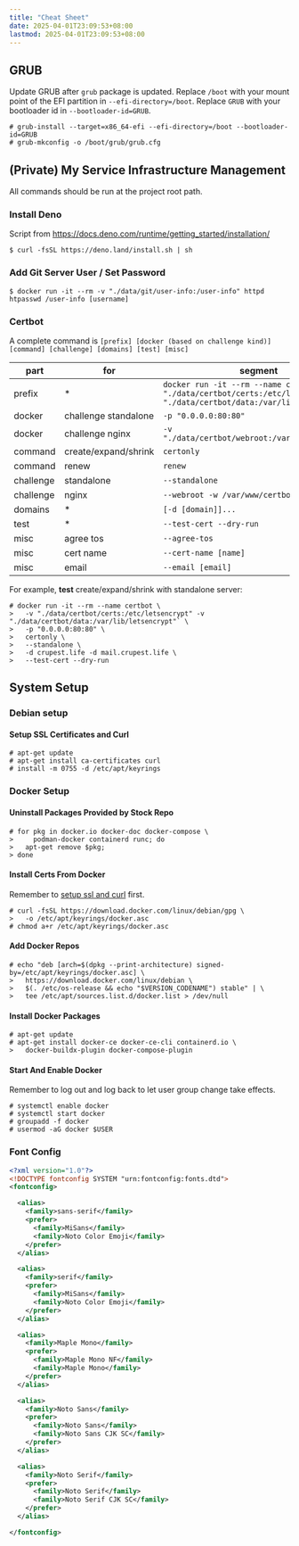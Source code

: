 ```yaml
---
title: "Cheat Sheet"
date: 2025-04-01T23:09:53+08:00
lastmod: 2025-04-01T23:09:53+08:00
---
```


## GRUB

Update GRUB after `grub` package is updated. Replace `/boot` with your mount
point of the EFI partition in `--efi-directory=/boot`. Replace `GRUB` with your
bootloader id in `--bootloader-id=GRUB`.

```bash-session
# grub-install --target=x86_64-efi --efi-directory=/boot --bootloader-id=GRUB
# grub-mkconfig -o /boot/grub/grub.cfg
```

## (Private) My Service Infrastructure Management

All commands should be run at the project root path.

### Install Deno

Script from <https://docs.deno.com/runtime/getting_started/installation/>

```bash-session
$ curl -fsSL https://deno.land/install.sh | sh
```

### Add Git Server User / Set Password

```bash-session
$ docker run -it --rm -v "./data/git/user-info:/user-info" httpd htpasswd /user-info [username]
```

### Certbot

A complete command is `[prefix] [docker (based on challenge kind)] [command] [challenge] [domains] [test] [misc]`

| part | for | segment |
| --- | --- | --- |
| prefix | * | `docker run -it --rm --name certbot -v "./data/certbot/certs:/etc/letsencrypt" -v "./data/certbot/data:/var/lib/letsencrypt"` |
| docker | challenge standalone | `-p "0.0.0.0:80:80"` |
| docker | challenge nginx | `-v "./data/certbot/webroot:/var/www/certbot"` |
| command | create/expand/shrink | `certonly` |
| command | renew | `renew` |
| challenge | standalone | `--standalone` |
| challenge | nginx | `--webroot -w /var/www/certbot` |
| domains | * | `[-d [domain]]...` |
| test | * | `--test-cert --dry-run` |
| misc | agree tos | `--agree-tos` |
| misc | cert name | `--cert-name [name]` |
| misc | email | `--email [email]` |

For example, **test** create/expand/shrink with standalone server:

```bash-session
# docker run -it --rm --name certbot \
>   -v "./data/certbot/certs:/etc/letsencrypt" -v "./data/certbot/data:/var/lib/letsencrypt"` \
>   -p "0.0.0.0:80:80" \
>   certonly \
>   --standalone \
>   -d crupest.life -d mail.crupest.life \
>   --test-cert --dry-run
```

## System Setup

### Debian setup

#### Setup SSL Certificates and Curl

```bash-session
# apt-get update
# apt-get install ca-certificates curl
# install -m 0755 -d /etc/apt/keyrings
```

### Docker Setup

#### Uninstall Packages Provided by Stock Repo

```bash-session
# for pkg in docker.io docker-doc docker-compose \
>     podman-docker containerd runc; do
>   apt-get remove $pkg;
> done
```

#### Install Certs From Docker

Remember to [setup ssl and curl](#setup-ssl-certificates-and-curl) first.

```bash-session
# curl -fsSL https://download.docker.com/linux/debian/gpg \
>   -o /etc/apt/keyrings/docker.asc
# chmod a+r /etc/apt/keyrings/docker.asc
```

#### Add Docker Repos

```bash-session
# echo "deb [arch=$(dpkg --print-architecture) signed-by=/etc/apt/keyrings/docker.asc] \
>   https://download.docker.com/linux/debian \
>   $(. /etc/os-release && echo "$VERSION_CODENAME") stable" | \
>   tee /etc/apt/sources.list.d/docker.list > /dev/null
```

#### Install Docker Packages

```bash-session
# apt-get update
# apt-get install docker-ce docker-ce-cli containerd.io \
>   docker-buildx-plugin docker-compose-plugin
```

#### Start And Enable Docker

Remember to log out and log back to let user group change take effects.

```bash-session
# systemctl enable docker
# systemctl start docker
# groupadd -f docker
# usermod -aG docker $USER
```

### Font Config

```xml
<?xml version="1.0"?>
<!DOCTYPE fontconfig SYSTEM "urn:fontconfig:fonts.dtd">
<fontconfig>

  <alias>
    <family>sans-serif</family>
    <prefer>
      <family>MiSans</family>
      <family>Noto Color Emoji</family>
    </prefer>
  </alias>

  <alias>
    <family>serif</family>
    <prefer>
      <family>MiSans</family>
      <family>Noto Color Emoji</family>
    </prefer>
  </alias>

  <alias>
    <family>Maple Mono</family>
    <prefer>
      <family>Maple Mono NF</family>
      <family>Maple Mono</family>
    </prefer>
  </alias>

  <alias>
    <family>Noto Sans</family>
    <prefer>
      <family>Noto Sans</family>
      <family>Noto Sans CJK SC</family>
    </prefer>
  </alias>

  <alias>
    <family>Noto Serif</family>
    <prefer>
      <family>Noto Serif</family>
      <family>Noto Serif CJK SC</family>
    </prefer>
  </alias>

</fontconfig>
```
